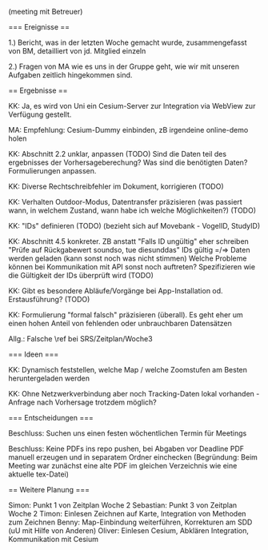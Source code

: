 (meeting mit Betreuer)

=== Ereignisse ==

1.) Bericht, was in der letzten Woche gemacht wurde,
	zusammengefasst von BM, detailliert von jd. Mitglied einzeln

2.) Fragen von MA wie es uns in der Gruppe geht, wie wir mit unseren
	Aufgaben zeitlich hingekommen sind.


== Ergebnisse ==

KK: Ja, es wird von Uni ein Cesium-Server zur Integration via WebView
	zur Verfügung gestellt.

MA: Empfehlung: Cesium-Dummy einbinden, zB irgendeine online-demo holen

KK: Abschnitt 2.2 unklar, anpassen (TODO)
	Sind die Daten teil des ergebnisses der Vorhersageberechung? Was sind die benötigten Daten? Formulierungen anpassen.

KK: Diverse Rechtschreibfehler im Dokument, korrigieren (TODO)

KK: Verhalten Outdoor-Modus, Datentransfer präzisieren (was passiert wann,
	in welchem Zustand, wann habe ich welche Möglichkeiten?) (TODO)

KK: "IDs" definieren (TODO)
	(bezieht sich auf Movebank - VogelID, StudyID)

KK: Abschnitt 4.5 konkreter. ZB anstatt "Falls ID ungültig"
 	eher schreiben "Prüfe auf Rückgabewert soundso, tue diesunddas"
 	IDs gültig =/=> Daten werden geladen (kann sonst noch was nicht stimmen)
	Welche Probleme können bei Kommunikation mit API sonst noch auftreten?
	Spezifizieren wie die Gültigkeit der IDs überprüft wird
	(TODO)

KK: Gibt es besondere Abläufe/Vorgänge bei App-Installation od. Erstausführung?
	(TODO)

KK: Formulierung "formal falsch" präzisieren (überall). 
	Es geht eher um einen hohen Anteil von fehlenden oder unbrauchbaren
	Datensätzen

Allg.: Falsche \ref bei SRS/Zeitplan/Woche3


=== Ideen ===

KK: Dynamisch feststellen, welche Map / welche Zoomstufen am Besten 
	heruntergeladen werden

KK: Ohne Netzwerkverbindung aber noch Tracking-Daten lokal vorhanden - 
	Anfrage nach Vorhersage trotzdem möglich?


=== Entscheidungen ===

Beschluss: Suchen uns einen festen wöchentlichen Termin für Meetings

Beschluss: Keine PDFs ins repo pushen, bei Abgaben vor Deadline PDF
	manuell erzeugen und in separatem Ordner einchecken
	(Begründung: Beim Meeting war zunächst eine alte PDF im gleichen
	 Verzeichnis wie eine aktuelle tex-Datei)


== Weitere Planung ===

Simon: Punkt 1 von Zeitplan Woche 2
Sebastian: Punkt 3 von Zeitplan Woche 2
Timon: Einlesen Zeichnen auf Karte, Integration von Methoden zum Zeichnen
Benny: Map-Einbindung weiterführen, Korrekturen am SDD (uU mit Hilfe von Anderen)
Oliver: Einlesen Cesium, Abklären Integration, Kommunikation mit Cesium